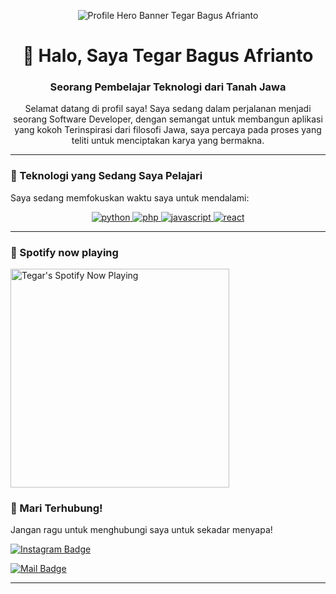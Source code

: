 <p align="center">
  <img src="/assets/ahero.png" alt="Profile Hero Banner Tegar Bagus Afrianto"/>
</p>

<div id="header" align="center">
  <h1>👋 Halo, Saya Tegar Bagus Afrianto</h1>
  <h3>Seorang Pembelajar Teknologi dari Tanah Jawa</h3>
  <p>Selamat datang di profil saya! Saya sedang dalam perjalanan menjadi seorang Software Developer, dengan semangat untuk membangun aplikasi yang kokoh Terinspirasi dari filosofi Jawa, saya percaya pada proses yang teliti untuk menciptakan karya yang bermakna.</p>
</div>

---

### 🌱 Teknologi yang Sedang Saya Pelajari

Saya sedang memfokuskan waktu saya untuk mendalami:

<p align="center">
  <a href="https://www.python.org" target="_blank" rel="noreferrer"> <img src="https://img.shields.io/badge/Python-3776AB?style=for-the-badge&logo=python&logoColor=white" alt="python"/> </a>
  <a href="https://www.php.net" target="_blank" rel="noreferrer"> <img src="https://img.shields.io/badge/PHP-777BB4?style=for-the-badge&logo=php&logoColor=white" alt="php"/> </a>
  <a href="https://developer.mozilla.org/en-US/docs/Web/JavaScript" target="_blank" rel="noreferrer"> <img src="https://img.shields.io/badge/JavaScript-F7DF1E?style=for-the-badge&logo=javascript&logoColor=black" alt="javascript"/> </a>
  <a href="https://reactjs.org/" target="_blank" rel="noreferrer"> <img src="https://img.shields.io/badge/React-20232A?style=for-the-badge&logo=react&logoColor=61DAFB" alt="react"/> </a>
</p>

---
### 📜 Spotify now playing

<a href="https://open.spotify.com/user/31cui6cunprbnc5mr6fiulgk3rwq?si=dc0ba0844bb9400c" target="_blank">
    <img align="center" src="http://my-spotify-listening.vercel.app//api/spotify" alt="Tegar's Spotify Now Playing" width="350" />
</a> 

### 🔗 Mari Terhubung!

Jangan ragu untuk menghubungi saya untuk sekadar menyapa!

<p>

  [![Instagram Badge](https://img.shields.io/badge/-@teguarx34-e84393?style=flat&labelColor=e84393&logo=instagram&logoColor=white)](https://instagram.com/teguarx34)

  [![Mail Badge](https://img.shields.io/badge/-garxboss@gmail.com-c0392b?style=flat&labelColor=c0392b&logo=gmail&logoColor=white)](https://mail.google.com/mail/u/?authuser=garxboss@gmail.com)
</p>

---

